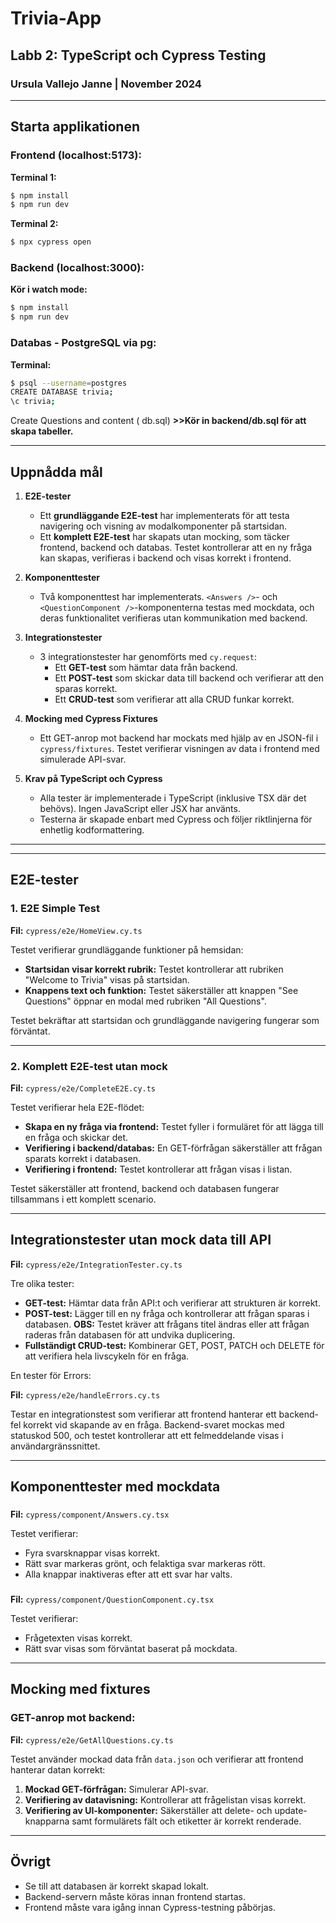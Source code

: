 # Trivia-App

## Labb 2: TypeScript och Cypress Testing

### Ursula Vallejo Janne | November 2024

---

## Starta applikationen

### **Frontend** (localhost:5173):

**Terminal 1:**

```bash
$ npm install
$ npm run dev
```

**Terminal 2:**

```bash
$ npx cypress open
```

### **Backend** (localhost:3000):

**Kör i watch mode:**

```bash
$ npm install
$ npm run dev
```

### **Databas** - PostgreSQL via pg:

**Terminal:**

```bash
$ psql --username=postgres
CREATE DATABASE trivia;
\c trivia;
```

Create Questions and content ( db.sql)
**>>Kör in backend/db.sql för att skapa tabeller.**

---

## **Uppnådda mål**

1. **E2E-tester**

   - Ett **grundläggande E2E-test** har implementerats för att testa navigering och visning av modalkomponenter på startsidan.
   - Ett **komplett E2E-test** har skapats utan mocking, som täcker frontend, backend och databas. Testet kontrollerar att en ny fråga kan skapas, verifieras i backend och visas korrekt i frontend.

2. **Komponenttester**

   - Två komponenttest har implementerats. `<Answers />`- och `<QuestionComponent />`-komponenterna testas med mockdata, och deras funktionalitet verifieras utan kommunikation med backend.

3. **Integrationstester**

   - 3 integrationstester har genomförts med `cy.request`:
     - Ett **GET-test** som hämtar data från backend.
     - Ett **POST-test** som skickar data till backend och verifierar att den sparas korrekt.
     - Ett **CRUD-test** som verifierar att alla CRUD funkar korrekt.

4. **Mocking med Cypress Fixtures**

   - Ett GET-anrop mot backend har mockats med hjälp av en JSON-fil i `cypress/fixtures`. Testet verifierar visningen av data i frontend med simulerade API-svar.

5. **Krav på TypeScript och Cypress**
   - Alla tester är implementerade i TypeScript (inklusive TSX där det behövs). Ingen JavaScript eller JSX har använts.
   - Testerna är skapade enbart med Cypress och följer riktlinjerna för enhetlig kodformattering.

---

---

## **E2E-tester**

### **1. E2E Simple Test**

**Fil:** `cypress/e2e/HomeView.cy.ts`

Testet verifierar grundläggande funktioner på hemsidan:

- **Startsidan visar korrekt rubrik:** Testet kontrollerar att rubriken "Welcome to Trivia" visas på startsidan.
- **Knappens text och funktion:** Testet säkerställer att knappen "See Questions" öppnar en modal med rubriken "All Questions".

Testet bekräftar att startsidan och grundläggande navigering fungerar som förväntat.

---

### **2. Komplett E2E-test utan mock**

**Fil:** `cypress/e2e/CompleteE2E.cy.ts`

Testet verifierar hela E2E-flödet:

- **Skapa en ny fråga via frontend:** Testet fyller i formuläret för att lägga till en fråga och skickar det.
- **Verifiering i backend/databas:** En GET-förfrågan säkerställer att frågan sparats korrekt i databasen.
- **Verifiering i frontend:** Testet kontrollerar att frågan visas i listan.

Testet säkerställer att frontend, backend och databasen fungerar tillsammans i ett komplett scenario.

---

## **Integrationstester utan mock data till API**

**Fil:** `cypress/e2e/IntegrationTester.cy.ts`

Tre olika tester:

- **GET-test:** Hämtar data från API:t och verifierar att strukturen är korrekt.
- **POST-test:** Lägger till en ny fråga och kontrollerar att frågan sparas i databasen. **OBS:** Testet kräver att frågans titel ändras eller att frågan raderas från databasen för att undvika duplicering.
- **Fullständigt CRUD-test:** Kombinerar GET, POST, PATCH och DELETE för att verifiera hela livscykeln för en fråga.

En tester för Errors:

**Fil:** `cypress/e2e/handleErrors.cy.ts`

Testar en integrationstest som verifierar att frontend hanterar ett backend-fel korrekt vid skapande av en fråga. Backend-svaret mockas med statuskod 500, och testet kontrollerar att ett felmeddelande visas i användargränssnittet.

---

## **Komponenttester med mockdata**

### <Answers />

**Fil:** `cypress/component/Answers.cy.tsx`

Testet verifierar:

- Fyra svarsknappar visas korrekt.
- Rätt svar markeras grönt, och felaktiga svar markeras rött.
- Alla knappar inaktiveras efter att ett svar har valts.

### <QuestionComponent />

**Fil:** `cypress/component/QuestionComponent.cy.tsx`

Testet verifierar:

- Frågetexten visas korrekt.
- Rätt svar visas som förväntat baserat på mockdata.

---

## **Mocking med fixtures**

### **GET-anrop mot backend:**

**Fil:** `cypress/e2e/GetAllQuestions.cy.ts`

Testet använder mockad data från `data.json` och verifierar att frontend hanterar datan korrekt:

1. **Mockad GET-förfrågan:** Simulerar API-svar.
2. **Verifiering av datavisning:** Kontrollerar att frågelistan visas korrekt.
3. **Verifiering av UI-komponenter:** Säkerställer att delete- och update-knapparna samt formulärets fält och etiketter är korrekt renderade.

---

## **Övrigt**

- Se till att databasen är korrekt skapad lokalt.
- Backend-servern måste köras innan frontend startas.
- Frontend måste vara igång innan Cypress-testning påbörjas.
